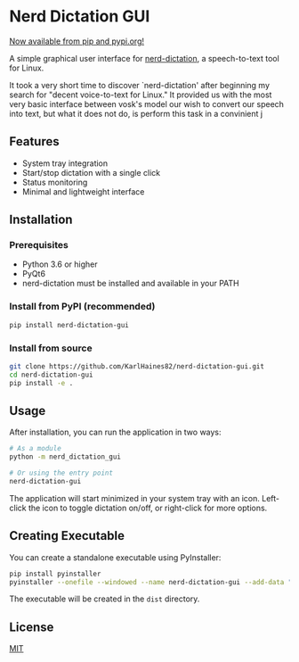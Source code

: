 # Nerd Dictation GUI

[Now available from pip and pypi.org!](https://pypi.org/project/nerd-dictation-gui/)

A simple graphical user interface for [nerd-dictation](https://github.com/ideasman42/nerd-dictation), a speech-to-text tool for Linux.

It took a very short time to discover `nerd-dictation' after beginning my search for "decent voice-to-text for Linux." It provided us with the most very basic interface between vosk's model our wish to convert our speech into text, but what it does not do, is perform this task in a convinient j

## Features

- System tray integration
- Start/stop dictation with a single click
- Status monitoring
- Minimal and lightweight interface

## Installation

### Prerequisites

- Python 3.6 or higher
- PyQt6
- nerd-dictation must be installed and available in your PATH

### Install from PyPI (recommended)

```bash
pip install nerd-dictation-gui
```

### Install from source

```bash
git clone https://github.com/KarlHaines82/nerd-dictation-gui.git
cd nerd-dictation-gui
pip install -e .
```

## Usage

After installation, you can run the application in two ways:

```bash
# As a module
python -m nerd_dictation_gui

# Or using the entry point
nerd-dictation-gui
```

The application will start minimized in your system tray with an icon. Left-click the icon to toggle dictation on/off, or right-click for more options.

## Creating Executable

You can create a standalone executable using PyInstaller:

```bash
pip install pyinstaller
pyinstaller --onefile --windowed --name nerd-dictation-gui --add-data "src/nerd_dictation_gui/resources/*:nerd_dictation_gui/resources" src/nerd_dictation_gui/main.py
```

The executable will be created in the `dist` directory.

## License

[MIT](LICENSE)

